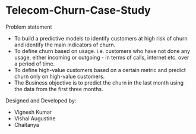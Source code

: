 # Telecom-Churn-Case-Study

Problem statement
- To build a predictive models to identify customers at high risk of churn and identify the main indicators of churn.
- To define churn based on usage. i.e. customers who have not done any usage, either incoming or outgoing - in terms of calls, internet etc. over a period of time.
- To define high-value customers based on a certain metric and predict churn only on high-value customers.
- The Business objective is to predict the churn in the last month using the data from the first three months.

Designed and Developed by:
- Vignesh Kumar
- Vishal Augustine
- Chaitanya
